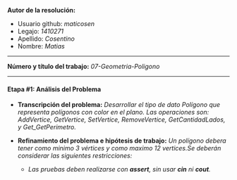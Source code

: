**Autor de la resolución:**
  * Usuario github: *maticosen*
  * Legajo: *1410271*
  * Apellido: *Cosentino*
  * Nombre: *Matias*
  
---  

**Número y título del trabajo:** *07-Geometria-Poligono*

---

#### Etapa #1: Análisis del Problema

* **Transcripción del problema:** *Desarrollar el tipo de dato Polígono que representa polígonos con color en el plano. Las operaciones son: AddVertice, GetVertice, SetVertice, RemoveVertice, GetCantidadLados, y Get_GetPerimetro.*

* **Refinamiento del problema e hipótesis de trabajo:** *Un polígono debera tener como minimo 3 vértices y como maximo 12 vertices.Se deberán considerar las siguientes restricciones:*

    - *Las pruebas deben realizarse con **assert**, sin usar **cin** ni **cout**.*
